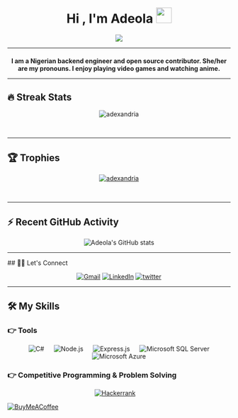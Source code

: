 <h1 align="center">Hi , I'm Adeola <img src="https://media.giphy.com/media/hvRJCLFzcasrR4ia7z/giphy.gif" width="35"></h1>
<p align="center">
  <a href="https://github.com/adexandria"><img src="https://readme-typing-svg.herokuapp.com?lines=Back+End+Developer;Node.js%20|%20Csharp%20;&center=true&width=500&height=50"></a>
</p>
<hr/>
<h4 align="center">
I am a Nigerian backend engineer and open source contributor. She/her are my pronouns. I enjoy playing video games and watching anime.
<hr/>
  
## 🔥 Streak Stats
<p align="center"><img src="https://github-readme-streak-stats.herokuapp.com/?user=adexandria&theme=algolia" alt="adexandria" /></p>
<br>
<hr/>

## 🏆 Trophies
<p align="center"> <a href="https://github.com/adexandria"><img
      src="https://github-profile-trophy.vercel.app/?username=adexandria&row=1&column=3&theme=algolia" alt="adexandria" /></a>  </p>

<!-- algolia -->
<br>
<hr/>

## ⚡ Recent GitHub Activity
<p align = "center">
<a align=href="https://github.com/adexandria/github-readme-stats"><img alt="Adeola's GitHub stats" src="https://github-readme-stats.vercel.app/api?username=Adexandria&hide=issues&show_icons=true&theme=radical" /></a>
</p>
<hr/>
 ## 🙋‍♀️ Let's Connect
<p align="center">
	<a href="mailto:adeolaaderibigbe09@gmail.com"><img src="https://img.icons8.com/bubbles/50/000000/gmail.png" title='Gmail' alt="Gmail"/></a>
	<a href="https://www.linkedin.com/in/adeola-aderibigbe-a70195185/"><img src="https://img.icons8.com/bubbles/50/000000/linkedin.png" title='LinkedIn' alt="LinkedIn"/></a>
	<a href="https://twitter.com/addiexandria"><img src="https://img.icons8.com/bubbles/50/000000/twitter-circled.png" title='Twitter' alt="twitter"/></a>
</p>
 
<hr/>

## 🛠️ My Skills

### 👉 Tools

<p align="center"> 
  &emsp; 
  <a> 
    <img alt="C#" src="https://img.shields.io/badge/C%23-239120?style=for-the-badge&logo=c-sharp&logoColor=white">
  </a> 
  &emsp;
  <a> 
    <img alt="Node.js" src="https://img.shields.io/badge/node.js-6DA55F?style=for-the-badge&logo=node.js&logoColor=white">
  </a> 
  &emsp;
  <a> 
    <img alt="Express.js" src="https://img.shields.io/badge/express.js-%23404d59.svg?style=for-the-badge&logo=express&logoColor=%2361DAFB">
  </a> 
  &emsp;
   <a> 
    <img alt="Microsoft SQL Server" src="https://img.shields.io/badge/Microsoft%20SQL%20Sever-CC2927?style=for-the-badge&logo=microsoft%20sql%20server&logoColor=white">
  </a> 
  &emsp;
   <a> 
    <img alt="Microsoft Azure" src="https://img.shields.io/badge/microsoft%20azure-0089D6?style=for-the-badge&logo=microsoft-azure&logoColor=white">
  </a> 
</p>

 ### 👉 Competitive Programming & Problem Solving
 
<p align="center">
    <a href="https://www.hackerrank.com/adeolaaderibigb1"><img alt = "Hackerrank" src="https://img.shields.io/badge/hackerrank-%232EC866.svg?style=plastic&logo=hackerrank&logoColor=white" /></a>
  &emsp;
</p>


[![BuyMeACoffee](https://img.shields.io/badge/Buy%20Me%20a%20Coffee-ffdd00?style=for-the-badge&logo=buy-me-a-coffee&logoColor=black)](https://www.buymeacoffee.com/adexandria)

<!---
Adexandria/Adexandria is a ✨ special ✨ repository because its `README.md` (this file) appears on your GitHub profile.
You can click the Preview link to take a look at your changes.
--->

